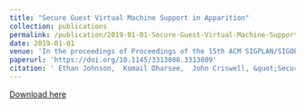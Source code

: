 ```yaml
---
title: "Secure Guest Virtual Machine Support in Apparition"
collection: publications
permalink: /publication/2019-01-01-Secure-Guest-Virtual-Machine-Support-in-Apparition
date: 2019-01-01
venue: 'In the proceedings of Proceedings of the 15th ACM SIGPLAN/SIGOPS International Conference on Virtual Execution Environments'
paperurl: 'https://doi.org/10.1145/3313808.3313809'
citation: ' Ethan Johnson,  Komail Dharsee,  John Criswell, &quot;Secure Guest Virtual Machine Support in Apparition.&quot; In the proceedings of Proceedings of the 15th ACM SIGPLAN/SIGOPS International Conference on Virtual Execution Environments, 2019.'
---
```

[Download here](http://kdharsee.github.io/files/shade:johnson:vee2019.pdf)

